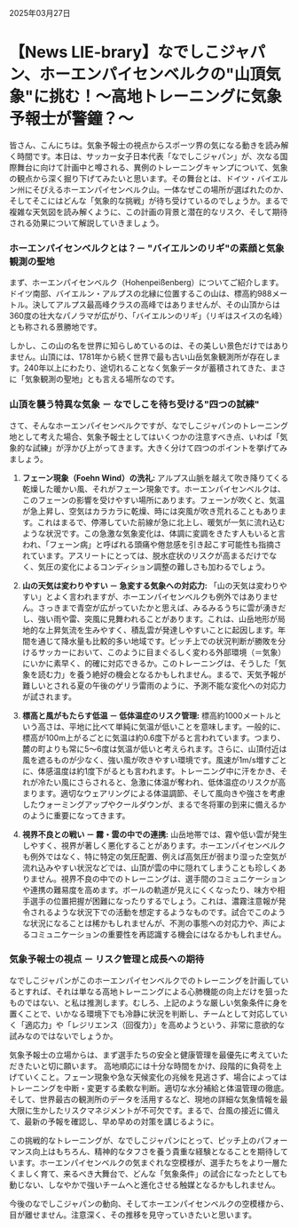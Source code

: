 2025年03月27日

# 【News LIE-brary】なでしこジャパン、ホーエンパイセンベルクの"山頂気象"に挑む！～高地トレーニングに気象予報士が警鐘？～

皆さん、こんにちは。気象予報士の視点からスポーツ界の気になる動きを読み解く時間です。本日は、サッカー女子日本代表「なでしこジャパン」が、次なる国際舞台に向けて計画中と噂される、異例のトレーニングキャンプについて、気象の観点から深く掘り下げてみたいと思います。その舞台とは、ドイツ・バイエルン州にそびえるホーエンパイセンベルク山。一体なぜこの場所が選ばれたのか、そしてそこにはどんな「気象的な挑戦」が待ち受けているのでしょうか。まるで複雑な天気図を読み解くように、この計画の背景と潜在的なリスク、そして期待される効果について解説していきましょう。

### ホーエンパイセンベルクとは？－ "バイエルンのリギ"の素顔と気象観測の聖地

まず、ホーエンパイセンベルク（Hohenpeißenberg）についてご紹介します。ドイツ南部、バイエルン・アルプスの北縁に位置するこの山は、標高約988メートル。決してアルプス最高峰クラスの高峰ではありませんが、その山頂からは360度の壮大なパノラマが広がり、「バイエルンのリギ」（リギはスイスの名峰）とも称される景勝地です。

しかし、この山の名を世界に知らしめているのは、その美しい景色だけではありません。山頂には、1781年から続く世界で最も古い山岳気象観測所が存在します。240年以上にわたり、途切れることなく気象データが蓄積されてきた、まさに「気象観測の聖地」とも言える場所なのです。

### 山頂を襲う特異な気象 － なでしこを待ち受ける"四つの試練"

さて、そんなホーエンパイセンベルクですが、なでしこジャパンのトレーニング地として考えた場合、気象予報士としてはいくつかの注意すべき点、いわば「気象的な試練」が浮かび上がってきます。大きく分けて四つのポイントを挙げてみましょう。

1.  **フェーン現象（Foehn Wind）の洗礼:**
    アルプス山脈を越えて吹き降りてくる乾燥した暖かい風、それがフェーン現象です。ホーエンパイセンベルクは、このフェーンの影響を受けやすい場所にあります。フェーンが吹くと、気温が急上昇し、空気はカラカラに乾燥、時には突風が吹き荒れることもあります。これはまるで、停滞していた前線が急に北上し、暖気が一気に流れ込むような状況です。この急激な気象変化は、体調に変調をきたす人もいると言われ、「フェーン病」と呼ばれる頭痛や倦怠感を引き起こす可能性も指摘されています。アスリートにとっては、脱水症状のリスクが高まるだけでなく、気圧の変化によるコンディション調整の難しさも加わるでしょう。

2.  **山の天気は変わりやすい － 急変する気象への対応力:**
    「山の天気は変わりやすい」とよく言われますが、ホーエンパイセンベルクも例外ではありません。さっきまで青空が広がっていたかと思えば、みるみるうちに雲が湧きだし、強い雨や雷、突風に見舞われることがあります。これは、山岳地形が局地的な上昇気流を生みやすく、積乱雲が発達しやすいことに起因します。年間を通じて降水量も比較的多い地域です。ピッチ上での状況判断が勝敗を分けるサッカーにおいて、このように目まぐるしく変わる外部環境（＝気象）にいかに素早く、的確に対応できるか。このトレーニングは、そうした「気象を読む力」を養う絶好の機会となるかもしれません。まるで、天気予報が難しいとされる夏の午後のゲリラ雷雨のように、予測不能な変化への対応力が試されます。

3.  **標高と風がもたらす低温 － 低体温症のリスク管理:**
    標高約1000メートルという高さは、平地に比べて単純に気温が低いことを意味します。一般的に、標高が100m上がるごとに気温は約0.6度下がると言われています。つまり、麓の町よりも常に5～6度は気温が低いと考えられます。さらに、山頂付近は風を遮るものが少なく、強い風が吹きやすい環境です。風速が1m/s増すごとに、体感温度は約1度下がるとも言われます。トレーニング中に汗をかき、それが冷たい風にさらされると、急激に体温が奪われ、低体温症のリスクが高まります。適切なウェアリングによる体温調節、そして風向きや強さを考慮したウォーミングアップやクールダウンが、まるで冬将軍の到来に備えるかのように重要になってきます。

4.  **視界不良との戦い － 霧・雲の中での連携:**
    山岳地帯では、霧や低い雲が発生しやすく、視界が著しく悪化することがあります。ホーエンパイセンベルクも例外ではなく、特に特定の気圧配置、例えば高気圧が弱まり湿った空気が流れ込みやすい状況などでは、山頂が雲の中に隠れてしまうことも珍しくありません。視界不良の中でのトレーニングは、選手間のコミュニケーションや連携の難易度を高めます。ボールの軌道が見えにくくなったり、味方や相手選手の位置把握が困難になったりするでしょう。これは、濃霧注意報が発令されるような状況下での活動を想定するようなものです。試合でこのような状況になることは稀かもしれませんが、不測の事態への対応力や、声によるコミュニケーションの重要性を再認識する機会にはなるかもしれません。

### 気象予報士の視点 － リスク管理と成長への期待

なでしこジャパンがこのホーエンパイセンベルクでのトレーニングを計画しているとすれば、それは単なる高地トレーニングによる心肺機能の向上だけを狙ったものではない、と私は推測します。むしろ、上記のような厳しい気象条件に身を置くことで、いかなる環境下でも冷静に状況を判断し、チームとして対応していく「適応力」や「レジリエンス（回復力）」を高めようという、非常に意欲的な試みなのではないでしょうか。

気象予報士の立場からは、まず選手たちの安全と健康管理を最優先に考えていただきたいと切に願います。
高地順応には十分な時間をかけ、段階的に負荷を上げていくこと。フェーン現象や急な天候変化の兆候を見逃さず、場合によってはトレーニングを中断・変更する柔軟な判断。適切な水分補給と体温管理の徹底。そして、世界最古の観測所のデータを活用するなど、現地の詳細な気象情報を最大限に生かしたリスクマネジメントが不可欠です。まるで、台風の接近に備えて、最新の予報を確認し、早め早めの対策を講じるように。

この挑戦的なトレーニングが、なでしこジャパンにとって、ピッチ上のパフォーマンス向上はもちろん、精神的なタフさを養う貴重な経験となることを期待しています。ホーエンパイセンベルクの気まぐれな空模様が、選手たちをより一層たくましく育て、来るべき大舞台で、どんな「気象条件」の試合になったとしても動じない、しなやかで強いチームへと進化させる触媒となるかもしれません。

今後のなでしこジャパンの動向、そしてホーエンパイセンベルクの空模様から、目が離せません。注意深く、その推移を見守っていきたいと思います。